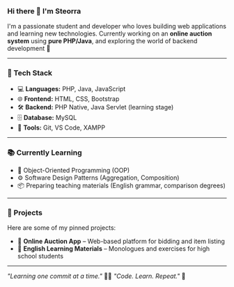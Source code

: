 ### Hi there 👋 I'm Steorra

I'm a passionate student and developer who loves building web applications and learning new technologies. Currently working on an **online auction system** using **pure PHP/Java**, and exploring the world of backend development 🚀

---

### 🔧 Tech Stack
- 💻 **Languages:** PHP, Java, JavaScript
- 🌐 **Frontend:** HTML, CSS, Bootstrap
- 🛠 **Backend:** PHP Native, Java Servlet (learning stage)
- 🗄️ **Database:** MySQL
- 🧪 **Tools:** Git, VS Code, XAMPP

---

### 📚 Currently Learning
- 🧩 Object-Oriented Programming (OOP)
- ⚙️ Software Design Patterns (Aggregation, Composition)
- 📦 Preparing teaching materials (English grammar, comparison degrees)

---

### 📌 Projects
Here are some of my pinned projects:
- 🛒 **Online Auction App** – Web-based platform for bidding and item listing  
- 📖 **English Learning Materials** – Monologues and exercises for high school students

---

_"Learning one commit at a time."_ 🧠💡
_"Code. Learn. Repeat."_ 🔁


<!---
Tzyyuo/Tzyyuo is a ✨ special ✨ repository because its `README.md` (this file) appears on your GitHub profile.
You can click the Preview link to take a look at your changes.
--->
